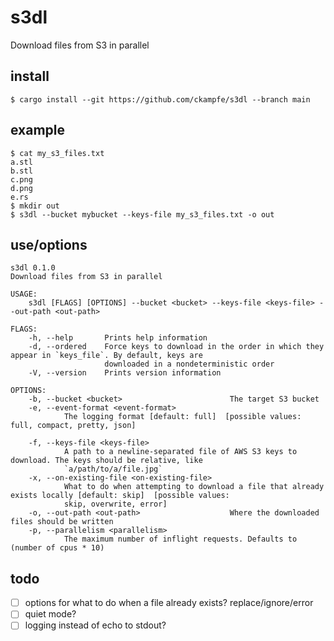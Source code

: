 # s3dl

Download files from S3 in parallel

## install

```
$ cargo install --git https://github.com/ckampfe/s3dl --branch main
```

## example

```
$ cat my_s3_files.txt
a.stl
b.stl
c.png
d.png
e.rs
$ mkdir out
$ s3dl --bucket mybucket --keys-file my_s3_files.txt -o out
```

## use/options

```
s3dl 0.1.0
Download files from S3 in parallel

USAGE:
    s3dl [FLAGS] [OPTIONS] --bucket <bucket> --keys-file <keys-file> --out-path <out-path>

FLAGS:
    -h, --help       Prints help information
    -d, --ordered    Force keys to download in the order in which they appear in `keys_file`. By default, keys are
                     downloaded in a nondeterministic order
    -V, --version    Prints version information

OPTIONS:
    -b, --bucket <bucket>                        The target S3 bucket
    -e, --event-format <event-format>
            The logging format [default: full]  [possible values: full, compact, pretty, json]

    -f, --keys-file <keys-file>
            A path to a newline-separated file of AWS S3 keys to download. The keys should be relative, like
            `a/path/to/a/file.jpg`
    -x, --on-existing-file <on-existing-file>
            What to do when attempting to download a file that already exists locally [default: skip]  [possible values:
            skip, overwrite, error]
    -o, --out-path <out-path>                    Where the downloaded files should be written
    -p, --parallelism <parallelism>
            The maximum number of inflight requests. Defaults to (number of cpus * 10)
```

## todo

- [ ] options for what to do when a file already exists? replace/ignore/error
- [ ] quiet mode?
- [ ] logging instead of echo to stdout?
